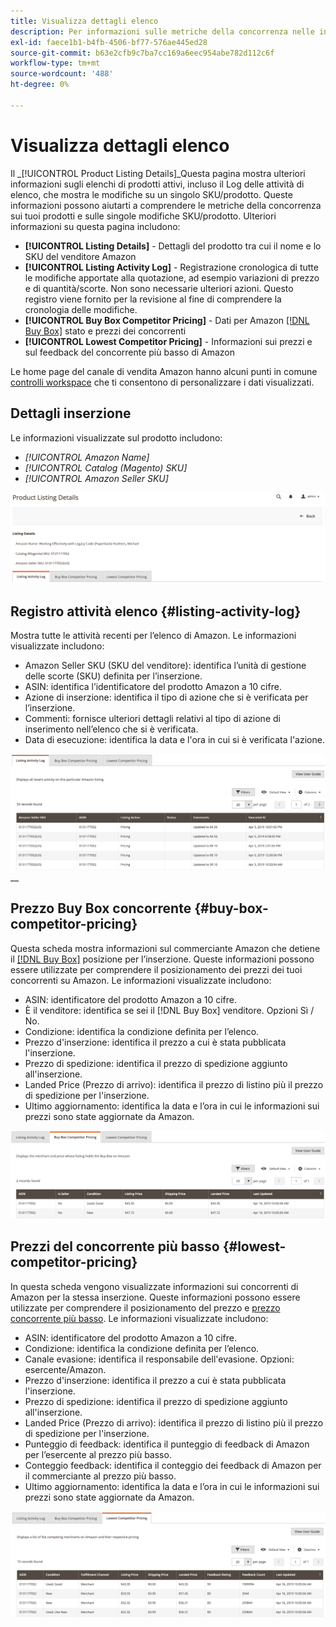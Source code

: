 ```yaml
---
title: Visualizza dettagli elenco
description: Per informazioni sulle metriche della concorrenza nelle inserzioni Amazon e sulle singole modifiche SKU/prodotto, consulta la pagina Dettagli sull’elenco dei prodotti .
exl-id: faece1b1-b4fb-4506-bf77-576ae445ed28
source-git-commit: b63e2cfb9c7ba7cc169a6eec954abe782d112c6f
workflow-type: tm+mt
source-wordcount: '488'
ht-degree: 0%

---
```


# Visualizza dettagli elenco

Il _[!UICONTROL Product Listing Details]_Questa pagina mostra ulteriori informazioni sugli elenchi di prodotti attivi, incluso il Log delle attività di elenco, che mostra le modifiche su un singolo SKU/prodotto. Queste informazioni possono aiutarti a comprendere le metriche della concorrenza sui tuoi prodotti e sulle singole modifiche SKU/prodotto. Ulteriori informazioni su questa pagina includono:

- **[!UICONTROL Listing Details]** - Dettagli del prodotto tra cui il nome e lo SKU del venditore Amazon
- **[!UICONTROL Listing Activity Log]** - Registrazione cronologica di tutte le modifiche apportate alla quotazione, ad esempio variazioni di prezzo e di quantità/scorte. Non sono necessarie ulteriori azioni. Questo registro viene fornito per la revisione al fine di comprendere la cronologia delle modifiche.
- **[!UICONTROL Buy Box Competitor Pricing]** - Dati per Amazon [[!DNL Buy Box]](./buy-box-competitor-pricing.md) stato e prezzi dei concorrenti
- **[!UICONTROL Lowest Competitor Pricing]** - Informazioni sui prezzi e sul feedback del concorrente più basso di Amazon

Le home page del canale di vendita Amazon hanno alcuni punti in comune [controlli workspace](./workspace-controls.md) che ti consentono di personalizzare i dati visualizzati.

## Dettagli inserzione

Le informazioni visualizzate sul prodotto includono:

- _[!UICONTROL Amazon Name]_
- _[!UICONTROL Catalog (Magento) SKU]_
- _[!UICONTROL Amazon Seller SKU]_

![Dettagli inserzione](assets/amazon-product-listing-details.png)

## Registro attività elenco {#listing-activity-log}

Mostra tutte le attività recenti per l’elenco di Amazon. Le informazioni visualizzate includono:

- Amazon Seller SKU (SKU del venditore): identifica l’unità di gestione delle scorte (SKU) definita per l’inserzione.
- ASIN: identifica l’identificatore del prodotto Amazon a 10 cifre.
- Azione di inserzione: identifica il tipo di azione che si è verificata per l’inserzione.
- Commenti: fornisce ulteriori dettagli relativi al tipo di azione di inserimento nell’elenco che si è verificata.
- Data di esecuzione: identifica la data e l&#39;ora in cui si è verificata l&#39;azione.

![Dettagli dell’elenco dei prodotti - Registro delle attività dell’elenco](assets/amazon-listing-activity-log.png)
__

## Prezzo Buy Box concorrente {#buy-box-competitor-pricing}

Questa scheda mostra informazioni sul commerciante Amazon che detiene il [[!DNL Buy Box]](./buy-box-competitor-pricing.md) posizione per l’inserzione. Queste informazioni possono essere utilizzate per comprendere il posizionamento dei prezzi dei tuoi concorrenti su Amazon. Le informazioni visualizzate includono:

- ASIN: identificatore del prodotto Amazon a 10 cifre.
- È il venditore: identifica se sei il [!DNL Buy Box] venditore. Opzioni Sì / No.
- Condizione: identifica la condizione definita per l’elenco.
- Prezzo d&#39;inserzione: identifica il prezzo a cui è stata pubblicata l&#39;inserzione.
- Prezzo di spedizione: identifica il prezzo di spedizione aggiunto all&#39;inserzione.
- Landed Price (Prezzo di arrivo): identifica il prezzo di listino più il prezzo di spedizione per l&#39;inserzione.
- Ultimo aggiornamento: identifica la data e l’ora in cui le informazioni sui prezzi sono state aggiornate da Amazon.

![Dettagli dell’elenco dei prodotti: prezzi Buy Box concorrenti](assets/amazon-listing-details-buy-box-2.png)

## Prezzi del concorrente più basso {#lowest-competitor-pricing}

In questa scheda vengono visualizzate informazioni sui concorrenti di Amazon per la stessa inserzione. Queste informazioni possono essere utilizzate per comprendere il posizionamento del prezzo e [prezzo concorrente più basso](./lowest-competitor-pricing.md). Le informazioni visualizzate includono:

- ASIN: identificatore del prodotto Amazon a 10 cifre.
- Condizione: identifica la condizione definita per l’elenco.
- Canale evasione: identifica il responsabile dell&#39;evasione. Opzioni: esercente/Amazon.
- Prezzo d&#39;inserzione: identifica il prezzo a cui è stata pubblicata l&#39;inserzione.
- Prezzo di spedizione: identifica il prezzo di spedizione aggiunto all&#39;inserzione.
- Landed Price (Prezzo di arrivo): identifica il prezzo di listino più il prezzo di spedizione per l&#39;inserzione.
- Punteggio di feedback: identifica il punteggio di feedback di Amazon per l’esercente al prezzo più basso.
- Conteggio feedback: identifica il conteggio dei feedback di Amazon per il commerciante al prezzo più basso.
- Ultimo aggiornamento: identifica la data e l’ora in cui le informazioni sui prezzi sono state aggiornate da Amazon.

![Dettagli dell’elenco dei prodotti - Prezzo concorrente più basso](assets/amazon-listing-details-lowest-comp.png)
